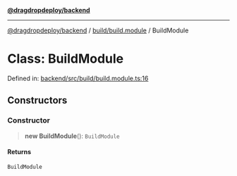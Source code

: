 [**@dragdropdeploy/backend**](../../../README.md)

***

[@dragdropdeploy/backend](../../../README.md) / [build/build.module](../README.md) / BuildModule

# Class: BuildModule

Defined in: [backend/src/build/build.module.ts:16](https://github.com/TomKonig/DragDropDeploy/blob/34bfcba72927c691f3e74d05ff86899c58e78bdc/backend/src/build/build.module.ts#L16)

## Constructors

### Constructor

> **new BuildModule**(): `BuildModule`

#### Returns

`BuildModule`
